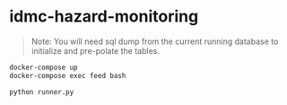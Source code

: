 # idmc-hazard-monitoring

> Note: You will need sql dump from the current running database to initialize and pre-polate the tables.

```bash
docker-compose up
docker-compose exec feed bash

python runner.py
```
